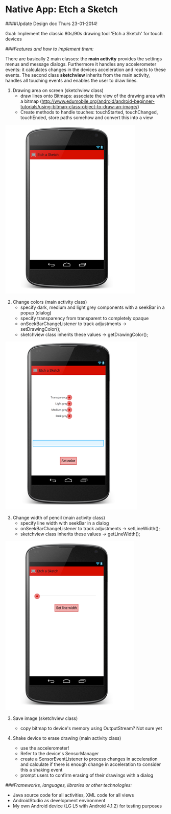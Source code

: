 # Native App: Etch a Sketch

####Update Design doc Thurs 23-01-2014!

Goal: Implement the classic 80s/90s drawing tool 'Etch a Sketch' for touch devices

###*Features and how to implement them:*

There are basically 2 main classes: the <b>main activity</b> provides the settings menus and message dialogs. Furthermore it handles any accelerometer events: it
calculates changes in the devices acceleration and reacts to these events. 
The second class <b>sketchview</b> inherits from the main activity, handles all touching events and enables the user to draw lines.

1. Drawing area on screen (sketchview class)
	* draw lines onto Bitmaps: associate the view of the drawing area with a bitmap
	(http://www.edumobile.org/android/android-beginner-tutorials/using-bitmap-class-object-to-draw-an-image/)
	* Create methods to handle touches: touchStarted, touchChanged, touchEnded, store paths somehow and convert this into a view
	
![alt text](https://github.com/marissasieuwerts/etch_a_sketch/blob/master/homescreen.png?raw=true "Mockup drawing area, still need to add buttons to bring up menu dialogs")
	

2. Change colors (main activity class)
	* specify dark, medium and light grey components with a seekBar in a popup (dialog)
	* specify transparency from transparent to completely opaque
	* onSeekBarChangeListener to track adjustments -> setDrawingColor();
	* sketchview class inherits these values -> getDrawingColor();
	
![alt text](https://github.com/marissasieuwerts/etch_a_sketch/blob/master/menu_colors.png?raw=true "Mockup color menu, there is supposed to be a preview of the selection in the blue field")
	
3.	Change width of pencil (main activity class)
	* specify line width with seekBar in a dialog
	* onSeekBarChangeListener to track adjustments -> setLineWidth();
	* sketchview class inherits these values -> getLineWidth();
	
![alt text](https://github.com/marissasieuwerts/etch_a_sketch/blob/master/menu_linewidth.png?raw=true "Mockup width menu")
	   
3. Save image (sketchview class)
	* copy bitmap to device's memory using OutputStream? Not sure yet
		
4. Shake device to erase drawing (main activity class)
	* use the accelerometer!
	* Refer to the device's SensorManager
	* create a SensorEventListener to process changes in acceleration and calculate if there is enough change in acceleration to consider this a shaking event
	* prompt users to confirm erasing of their drawings with a dialog
	
###*Frameworks, languages, libraries or other technologies:*
* Java source code for all activities, XML code for all views
* AndroidStudio as development environment
* My own Android device (LG L5 with Android 4.1.2) for testing purposes
